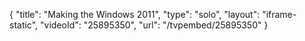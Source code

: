 {
    "title": "Making the Windows 2011",
    "type": "solo",
    "layout": "iframe-static",
    "videoId": "25895350",
    "url": "\/tvpembed\/25895350"
}